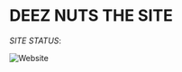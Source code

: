 # DEEZ NUTS THE SITE

*SITE STATUS*:

![Website](https://img.shields.io/website?label=SITE/STATUS&style=for-the-badge&url=https%3A%2F%2Fdeeznutzz.netlify.app)

